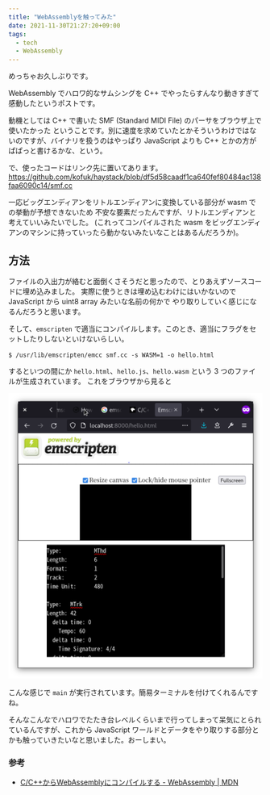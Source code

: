 ```yaml
---
title: "WebAssemblyを触ってみた"
date: 2021-11-30T21:27:20+09:00
tags:
  - tech
  - WebAssembly
---
```


めっちゃお久しぶりです。

WebAssembly でハロワ的なサムシングを C++ でやったらすんなり動きすぎて感動したというポストです。

動機としては C++ で書いた SMF (Standard MIDI File) のパーサをブラウザ上で使いたかった
ということです。別に速度を求めていたとかそういうわけではないのですが、バイナリを扱うのはやっぱり
JavaScript よりも C++ とかの方がぱぱっと書けるかな、という。

で、使ったコードはリンク先に置いてあります。
https://github.com/kofuk/haystack/blob/df5d58caadf1ca640fef80484ac138faa6090c14/smf.cc

一応ビッグエンディアンをリトルエンディアンに変換している部分が wasm での挙動が予想できないため
不安な要素だったんですが、リトルエンディアンと考えていいみたいでした。
(これってコンパイルされた wasm をビッグエンディアンのマシンに持っていったら動かないみたいなことはあるんだろうか)。

## 方法

ファイルの入出力が絡むと面倒くさそうだと思ったので、とりあえずソースコードに埋め込みました。
実際に使うときは埋め込むわけにはいかないので JavaScript から uint8 array みたいな名前の何かで
やり取りしていく感じになるんだろうと思います。

そして、`emscripten` で適当にコンパイルします。このとき、適当にフラグをセットしたりしないといけないらしい。

```console
$ /usr/lib/emscripten/emcc smf.cc -s WASM=1 -o hello.html
```

するといつの間にか `hello.html`、`hello.js`、`hello.wasm` という 3 つのファイルが生成されています。
これをブラウザから見ると

![ブラウザの表示](wasm-browser.png)

こんな感じで `main` が実行されています。簡易ターミナルを付けてくれるんですね。

そんなこんなでハロワでたたき台レベルくらいまで行ってしまって呆気にとられているんですが、これから JavaScript
ワールドとデータをやり取りする部分とかも触っていきたいなと思いました。おーしまい。

### 参考

- [C/C++からWebAssemblyにコンパイルする - WebAssembly | MDN](https://developer.mozilla.org/ja/docs/WebAssembly/C_to_wasm)

